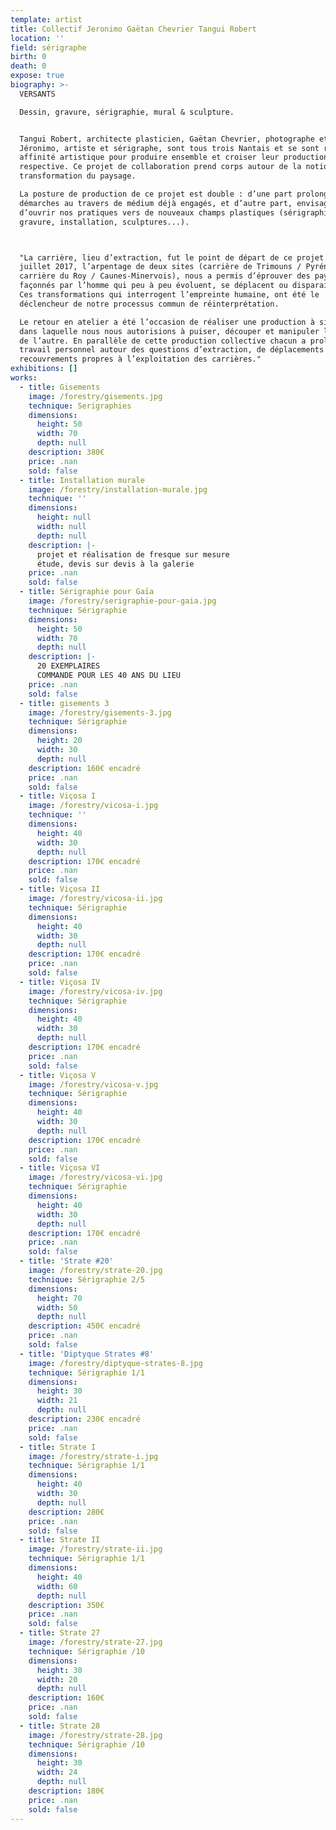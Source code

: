 ```yaml
---
template: artist
title: Collectif Jeronimo Gaëtan Chevrier Tangui Robert
location: ''
field: sérigraphe
birth: 0
death: 0
expose: true
biography: >-
  VERSANTS

  Dessin, gravure, sérigraphie, mural & sculpture.


  Tangui Robert, architecte plasticien, Gaëtan Chevrier, photographe et
  Jéronimo, artiste et sérigraphe, sont tous trois Nantais et se sont réunis par
  affinité artistique pour produire ensemble et croiser leur production
  respective. Ce projet de collaboration prend corps autour de la notion de
  transformation du paysage.

  La posture de production de ce projet est double : d’une part prolonger nos
  démarches au travers de médium déjà engagés, et d’autre part, envisager
  d’ouvrir nos pratiques vers de nouveaux champs plastiques (sérigraphie,
  gravure, installation, sculptures...).



  "La carrière, lieu d’extraction, fut le point de départ de ce projet. En
  juillet 2017, l’arpentage de deux sites (carrière de Trimouns / Pyrénées et
  carrière du Roy / Caunes-Minervois), nous a permis d’éprouver des paysages
  façonnés par l’homme qui peu à peu évoluent, se déplacent ou disparaissent.
  Ces transformations qui interrogent l’empreinte humaine, ont été le
  déclencheur de notre processus commun de réinterprétation.

  Le retour en atelier a été l’occasion de réaliser une production à six mains
  dans laquelle nous nous autorisions à puiser, découper et manipuler le travail
  de l’autre. En parallèle de cette production collective chacun a prolongé son
  travail personnel autour des questions d’extraction, de déplacements et de
  recouvrements propres à l’exploitation des carrières."
exhibitions: []
works:
  - title: Gisements
    image: /forestry/gisements.jpg
    technique: Serigraphies
    dimensions:
      height: 50
      width: 70
      depth: null
    description: 380€
    price: .nan
    sold: false
  - title: Installation murale
    image: /forestry/installation-murale.jpg
    technique: ''
    dimensions:
      height: null
      width: null
      depth: null
    description: |-
      projet et réalisation de fresque sur mesure 
      étude, devis sur devis à la galerie
    price: .nan
    sold: false
  - title: Sérigraphie pour Gaïa
    image: /forestry/serigraphie-pour-gaia.jpg
    technique: Sérigraphie
    dimensions:
      height: 50
      width: 70
      depth: null
    description: |-
      20 EXEMPLAIRES 
      COMMANDE POUR LES 40 ANS DU LIEU
    price: .nan
    sold: false
  - title: gisements 3
    image: /forestry/gisements-3.jpg
    technique: Sérigraphie
    dimensions:
      height: 20
      width: 30
      depth: null
    description: 160€ encadré
    price: .nan
    sold: false
  - title: Viçosa I
    image: /forestry/vicosa-i.jpg
    technique: ''
    dimensions:
      height: 40
      width: 30
      depth: null
    description: 170€ encadré
    price: .nan
    sold: false
  - title: Viçosa II
    image: /forestry/vicosa-ii.jpg
    technique: Sérigraphie
    dimensions:
      height: 40
      width: 30
      depth: null
    description: 170€ encadré
    price: .nan
    sold: false
  - title: Viçosa IV
    image: /forestry/vicosa-iv.jpg
    technique: Sérigraphie
    dimensions:
      height: 40
      width: 30
      depth: null
    description: 170€ encadré
    price: .nan
    sold: false
  - title: Viçosa V
    image: /forestry/vicosa-v.jpg
    technique: Sérigraphie
    dimensions:
      height: 40
      width: 30
      depth: null
    description: 170€ encadré
    price: .nan
    sold: false
  - title: Viçosa VI
    image: /forestry/vicosa-vi.jpg
    technique: Sérigraphie
    dimensions:
      height: 40
      width: 30
      depth: null
    description: 170€ encadré
    price: .nan
    sold: false
  - title: 'Strate #20'
    image: /forestry/strate-20.jpg
    technique: Sérigraphie 2/5
    dimensions:
      height: 70
      width: 50
      depth: null
    description: 450€ encadré
    price: .nan
    sold: false
  - title: 'Diptyque Strates #8'
    image: /forestry/diptyque-strates-8.jpg
    technique: Sérigraphie 1/1
    dimensions:
      height: 30
      width: 21
      depth: null
    description: 230€ encadré
    price: .nan
    sold: false
  - title: Strate I
    image: /forestry/strate-i.jpg
    technique: Sérigraphie 1/1
    dimensions:
      height: 40
      width: 30
      depth: null
    description: 280€
    price: .nan
    sold: false
  - title: Strate II
    image: /forestry/strate-ii.jpg
    technique: Sérigraphie 1/1
    dimensions:
      height: 40
      width: 60
      depth: null
    description: 350€
    price: .nan
    sold: false
  - title: Strate 27
    image: /forestry/strate-27.jpg
    technique: Sérigraphie /10
    dimensions:
      height: 30
      width: 20
      depth: null
    description: 160€
    price: .nan
    sold: false
  - title: Strate 28
    image: /forestry/strate-28.jpg
    technique: Sérigraphie /10
    dimensions:
      height: 30
      width: 24
      depth: null
    description: 180€
    price: .nan
    sold: false
---
```


